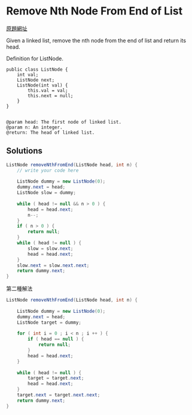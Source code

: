 # Remove Nth Node From End of List
[原題網址](http://www.lintcode.com/en/problem/remove-nth-node-from-end-of-list)

Given a linked list, remove the nth node from the end of list and return its head.

Definition for ListNode.
```
public class ListNode {
    int val;
    ListNode next;
    ListNode(int val) {
        this.val = val;
        this.next = null;
    }
}
 
```


```
@param head: The first node of linked list.
@param n: An integer.
@return: The head of linked list.
```
## Solutions

```java
ListNode removeNthFromEnd(ListNode head, int n) {
    // write your code here
    
    ListNode dummy = new ListNode(0);
    dummy.next = head;
    ListNode slow = dummy;
    
    while ( head != null && n > 0 ) {
        head = head.next;
        n--;
    }
    if ( n > 0 ) {
        return null;
    }
    while ( head != null ) {
        slow = slow.next;
        head = head.next;
    }
    slow.next = slow.next.next;
    return dummy.next;
}
```
第二種解法
```java
ListNode removeNthFromEnd(ListNode head, int n) {
    
    ListNode dummy = new ListNode(0);
    dummy.next = head;
    ListNode target = dummy;
    
    for ( int i = 0 ; i < n ; i ++ ) {
        if ( head == null ) {
            return null;
        }
        head = head.next;
    }
        
    while ( head != null ) {
        target = target.next;
        head = head.next;
    }
    target.next = target.next.next;
    return dummy.next;
}
```
